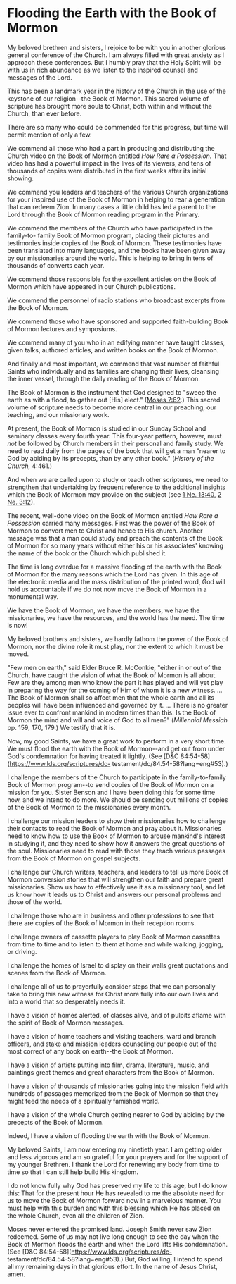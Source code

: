 # Flooding the Earth with the Book of Mormon

My beloved brethren and sisters, I rejoice to be with you in another glorious
general conference of the Church. I am always filled with great anxiety as I
approach these conferences. But I humbly pray that the Holy Spirit will be
with us in rich abundance as we listen to the inspired counsel and messages of
the Lord.

This has been a landmark year in the history of the Church in the use of the
keystone of our religion--the Book of Mormon. This sacred volume of scripture
has brought more souls to Christ, both within and without the Church, than
ever before.

There are so many who could be commended for this progress, but time will
permit mention of only a few.

We commend all those who had a part in producing and distributing the Church
video on the Book of Mormon entitled _How Rare a Possession._ That video has
had a powerful impact in the lives of its viewers, and tens of thousands of
copies were distributed in the first weeks after its initial showing.

We commend you leaders and teachers of the various Church organizations for
your inspired use of the Book of Mormon in helping to rear a generation that
can redeem Zion. In many cases a little child has led a parent to the Lord
through the Book of Mormon reading program in the Primary.

We commend the members of the Church who have participated in the family-to-
family Book of Mormon program, placing their pictures and testimonies inside
copies of the Book of Mormon. These testimonies have been translated into many
languages, and the books have been given away by our missionaries around the
world. This is helping to bring in tens of thousands of converts each year.

We commend those responsible for the excellent articles on the Book of Mormon
which have appeared in our Church publications.

We commend the personnel of radio stations who broadcast excerpts from the
Book of Mormon.

We commend those who have sponsored and supported faith-building Book of
Mormon lectures and symposiums.

We commend many of you who in an edifying manner have taught classes, given
talks, authored articles, and written books on the Book of Mormon.

And finally and most important, we commend that vast number of faithful Saints
who individually and as families are changing their lives, cleansing the inner
vessel, through the daily reading of the Book of Mormon.

The Book of Mormon is the instrument that God designed to "sweep the earth as
with a flood, to gather out [His] elect." ([Moses
7:62](https://www.lds.org/scriptures/pgp/moses/7.62?lang=eng#61).) This sacred
volume of scripture needs to become more central in our preaching, our
teaching, and our missionary work.

At present, the Book of Mormon is studied in our Sunday School and seminary
classes every fourth year. This four-year pattern, however, must _not_ be
followed by Church members in their personal and family study. We need to read
daily from the pages of the book that will get a man "nearer to God by abiding
by its precepts, than by any other book." (_History of the Church,_ 4:461.)

And when we are called upon to study or teach other scriptures, we need to
strengthen that undertaking by frequent reference to the additional insights
which the Book of Mormon may provide on the subject (see [1 Ne.
13:40](https://www.lds.org/scriptures/bofm/1-ne/13.40?lang=eng#39), [2 Ne.
3:12](https://www.lds.org/scriptures/bofm/2-ne/3.12?lang=eng#11)).

The recent, well-done video on the Book of Mormon entitled _How Rare a
Possession_ carried many messages. First was the power of the Book of Mormon
to convert men to Christ and hence to His church. Another message was that a
man could study and preach the contents of the Book of Mormon for so many
years without either his or his associates' knowing the name of the book or
the Church which published it.

The time is long overdue for a massive flooding of the earth with the Book of
Mormon for the many reasons which the Lord has given. In this age of the
electronic media and the mass distribution of the printed word, God will hold
us accountable if we do not now move the Book of Mormon in a monumental way.

We have the Book of Mormon, we have the members, we have the missionaries, we
have the resources, and the world has the need. The time is now!

My beloved brothers and sisters, we hardly fathom the power of the Book of
Mormon, nor the divine role it must play, nor the extent to which it must be
moved.

"Few men on earth," said Elder Bruce R. McConkie, "either in or out of the
Church, have caught the vision of what the Book of Mormon is all about. Few
are they among men who know the part it has played and will yet play in
preparing the way for the coming of Him of whom it is a new witness. ... The
Book of Mormon shall so affect men that the whole earth and all its peoples
will have been influenced and governed by it. ... There is no greater issue ever
to confront mankind in modern times than this: Is the Book of Mormon the mind
and will and voice of God to all men?" (_Millennial Messiah_ pp. 159, 170,
179.) We testify that it is.

Now, my good Saints, we have a great work to perform in a very short time. We
must flood the earth with the Book of Mormon--and get out from under God's
condemnation for having treated it lightly. (See [D&amp;C
84:54-58](https://www.lds.org/scriptures/dc-
testament/dc/84.54-58?lang=eng#53).)

I challenge the members of the Church to participate in the family-to-family
Book of Mormon program--to send copies of the Book of Mormon on a mission for
you. Sister Benson and I have been doing this for some time now, and we intend
to do more. We should be sending out millions of copies of the Book of Mormon
to the missionaries every month.

I challenge our mission leaders to show their missionaries how to challenge
their contacts to read the Book of Mormon and pray about it. Missionaries need
to know how to use the Book of Mormon to arouse mankind's interest in studying
it, and they need to show how it answers the great questions of the soul.
Missionaries need to read with those they teach various passages from the Book
of Mormon on gospel subjects.

I challenge our Church writers, teachers, and leaders to tell us more Book of
Mormon conversion stories that will strengthen our faith and prepare great
missionaries. Show us how to effectively use it as a missionary tool, and let
us know how it leads us to Christ and answers our personal problems and those
of the world.

I challenge those who are in business and other professions to see that there
are copies of the Book of Mormon in their reception rooms.

I challenge owners of cassette players to play Book of Mormon cassettes from
time to time and to listen to them at home and while walking, jogging, or
driving.

I challenge the homes of Israel to display on their walls great quotations and
scenes from the Book of Mormon.

I challenge all of us to prayerfully consider steps that we can personally
take to bring this new witness for Christ more fully into our own lives and
into a world that so desperately needs it.

I have a vision of homes alerted, of classes alive, and of pulpits aflame with
the spirit of Book of Mormon messages.

I have a vision of home teachers and visiting teachers, ward and branch
officers, and stake and mission leaders counseling our people out of the most
correct of any book on earth--the Book of Mormon.

I have a vision of artists putting into film, drama, literature, music, and
paintings great themes and great characters from the Book of Mormon.

I have a vision of thousands of missionaries going into the mission field with
hundreds of passages memorized from the Book of Mormon so that they might feed
the needs of a spiritually famished world.

I have a vision of the whole Church getting nearer to God by abiding by the
precepts of the Book of Mormon.

Indeed, I have a vision of flooding the earth with the Book of Mormon.

My beloved Saints, I am now entering my ninetieth year. I am getting older and
less vigorous and am so grateful for your prayers and for the support of my
younger Brethren. I thank the Lord for renewing my body from time to time so
that I can still help build His kingdom.

I do not know fully why God has preserved my life to this age, but I do know
this: That for the present hour He has revealed to me the absolute need for us
to move the Book of Mormon forward now in a marvelous manner. You must help
with this burden and with this blessing which He has placed on the whole
Church, even all the children of Zion.

Moses never entered the promised land. Joseph Smith never saw Zion redeemed.
Some of us may not live long enough to see the day when the Book of Mormon
floods the earth and when the Lord lifts His condemnation. (See [D&amp;C
84:54-58](https://www.lds.org/scriptures/dc-
testament/dc/84.54-58?lang=eng#53).) But, God willing, I intend to spend all
my remaining days in that glorious effort. In the name of Jesus Christ, amen.

